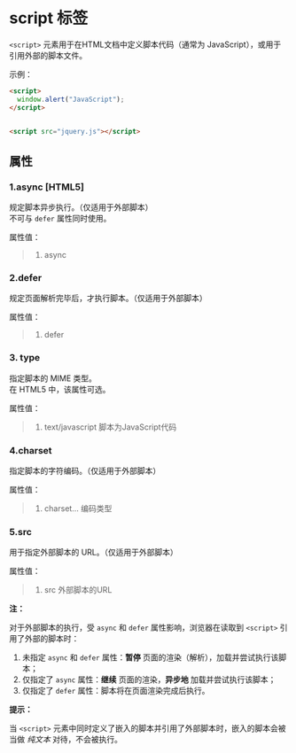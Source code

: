 script 标签
====

`<script>` 元素用于在HTML文档中定义脚本代码（通常为 JavaScript），或用于引用外部的脚本文件。

示例：

```html
<script>
  window.alert("JavaScript");
</script>


<script src="jquery.js"></script>
```

属性
----

### 1.async [HTML5]

规定脚本异步执行。（仅适用于外部脚本）  
不可与 `defer` 属性同时使用。

属性值：
>1. async

### 2.defer

规定页面解析完毕后，才执行脚本。（仅适用于外部脚本）

属性值：
>1. defer

### 3. type

指定脚本的 MIME 类型。  
在 HTML5 中，该属性可选。

属性值：
>1. text/javascript 脚本为JavaScript代码

### 4.charset

指定脚本的字符编码。（仅适用于外部脚本）

属性值：
>1. charset... 编码类型

### 5.src

用于指定外部脚本的 URL。（仅适用于外部脚本）

属性值：
>1. src 外部脚本的URL

__注：__

对于外部脚本的执行，受 `async` 和 `defer` 属性影响，浏览器在读取到 `<script>` 引用了外部的脚本时：

1. 未指定 `async` 和 `defer` 属性：__暂停__ 页面的渲染（解析），加载并尝试执行该脚本；
2. 仅指定了 `async` 属性：__继续__ 页面的渲染，__异步地__ 加载并尝试执行该脚本；
3. 仅指定了 `defer` 属性：脚本将在页面渲染完成后执行。

__提示：__

当 `<script>` 元素中同时定义了嵌入的脚本并引用了外部脚本时，嵌入的脚本会被当做 _纯文本_ 对待，不会被执行。
